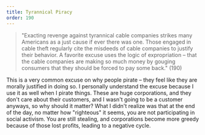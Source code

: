 ```yaml
---
title: Tyrannical Piracy
order: 190
---
```


> "Exacting revenge against tyrannical cable companies strikes many Americans as a just cause if ever there was one. Those engaged in cable theft regularly cite the misdeeds of cable companies to justify their behavior. A favorite excuse uses the logic of expropriation – that the cable companies are making so much money by gouging consumers that they should be forced to pay some back." (190)

This is a very common excuse on why people pirate – they feel like they are morally justified in doing so. I personally understand the excuse because I use it as well when I pirate things. These are huge corporations, and they don't care about their customers, and I wasn't going to be a customer anyways, so why should it matter? What I didn't realize was that at the end of the day, no matter how "righteous" it seems, you are not participating in social activism. You are still stealing, and corporations become more greedy because of those lost profits, leading to a negative cycle.